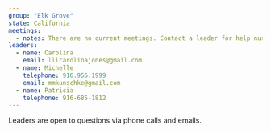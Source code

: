 ```yaml
---
group: "Elk Grove"
state: California
meetings:
  - notes: There are no current meetings. Contact a leader for help nursing.
leaders:
  - name: Carolina 
    email: lllcarolinajones@gmail.com
  - name: Michelle
    telephone: 916.956.1999
    email: mmkunschke@gmail.com
  - name: Patricia
    telephone: 916-685-1812
---
```

Leaders are open to questions via phone calls and emails.
